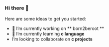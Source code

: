 ### Hi there 👋

Here are some ideas to get you started:

- 🔭 I’m currently working on ** born2beroot **
- 🌱 I’m currently learning **c language**
- I’m looking to collaborate on **c projects**
<!-- - 🤔 I’m looking for help with ... 
- 💬 Ask me about ...
- 📫 How to reach me: ...
- 😄 Pronouns: ...
- ⚡ Fun fact: ...
-->

